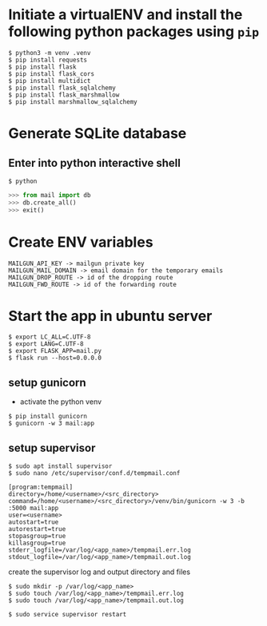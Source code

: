 # Initiate a virtualENV and install the following python packages using `pip`
```shell
$ python3 -m venv .venv
$ pip install requests
$ pip install flask
$ pip install flask_cors
$ pip install multidict
$ pip install flask_sqlalchemy
$ pip install flask_marshmallow
$ pip install marshmallow_sqlalchemy
```

# Generate SQLite database
## Enter into python interactive shell
```shell
$ python
```
```python
>>> from mail import db
>>> db.create_all()
>>> exit()
```

# Create ENV variables
```
MAILGUN_API_KEY -> mailgun private key
MAILGUN_MAIL_DOMAIN -> email domain for the temporary emails
MAILGUN_DROP_ROUTE -> id of the dropping route
MAILGUN_FWD_ROUTE -> id of the forwarding route
```

# Start the app in ubuntu server
```shell
$ export LC_ALL=C.UTF-8
$ export LANG=C.UTF-8
$ export FLASK_APP=mail.py
$ flask run --host=0.0.0.0
```

## setup gunicorn

* activate the python venv
```shell
$ pip install gunicorn
$ gunicorn -w 3 mail:app
```

## setup supervisor

```shell
$ sudo apt install supervisor
$ sudo nano /etc/supervisor/conf.d/tempmail.conf
```

```EditorConfig
[program:tempmail]
directory=/home/<username>/<src_directory>
command=/home/<username>/<src_directory>/venv/bin/gunicorn -w 3 -b :5000 mail:app
user=<username>
autostart=true
autorestart=true
stopasgroup=true
killasgroup=true
stderr_logfile=/var/log/<app_name>/tempmail.err.log
stdout_logfile=/var/log/<app_name>/tempmail.out.log
```

create the supervisor log and output directory and files

```shell
$ sudo mkdir -p /var/log/<app_name>
$ sudo touch /var/log/<app_name>/tempmail.err.log
$ sudo touch /var/log/<app_name>/tempmail.out.log
```

```shell
$ sudo service supervisor restart
```
